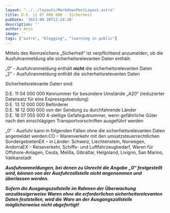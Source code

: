 ```yaml
---
layout: "../../layouts/MarkdownPostLayout.astro"
title: D.E. 11 07 000 000 - Sicherheit
pubDate: '2023-09-20T12:24:38'
description: ''
author: Anja
image: ''
tags: ["astro", "blogging", "learning in public"]
---
```


Mittels des Kennzeichens „Sicherheit“ ist verpflichtend anzumelden, ob die Ausfuhranmeldung alle sicherheitsrelevanten Daten enthält:

„0“ - Ausfuhranmeldung enthält **nicht** die sicherheitsrelevanten Daten  
„2“ - Ausfuhranmeldung enthält die sicherheitsrelevanten Daten  


Sicherheitsrelevante Daten sind:

D.E. 11 04 000 000 Kennummer für besondere Umstände „A20“ (reduzierter Datensatz für eine Expressgutsendung)  
D.E. 13 12 000 000 Beförderer  
D.E. 16 12 000 000 von der Sendung zu durchfahrende Länder  
D.E. 18 07 055 000 4-stellige Gefahrgutnummer, wenn gefährliche Güter nach den einschlägigen Transportvorschriften ausgeführt werden  

„0“ - Ausfuhr kann in folgenden Fällen ohne die sicherheitsrelevanten Daten angemeldet werden:CO – Warenverkehr mit den umsatzsteuerrechtlichen SondergebietenEX – in Länder: Schweiz, Liechtenstein, Norwegen, AndorraEX – Reiseverkehr, Schiffs- und Luftfahrzeugbedarf, Waren für Offshore-Anlagen, Ceuta, Melilla, Gibraltar, Helgoland, Livigno, San Marino, Vatikanstadt

***Ausfuhranmeldungen, bei denen zu Unrecht die Angabe „0“ festgestellt wird, können von der Ausfuhrzollstelle nicht angenommen und überlassen werden.***

***Sofern die Ausgangszollstelle im Rahmen der Überwachung unzulässigerweise Waren ohne die erforderlichen sicherheitsrelevanten Daten feststellen, wird die Ware an der Ausgangszollstelle möglicherweise nicht abgefertigt!***
